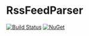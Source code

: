 # RssFeedParser

[![Build Status](https://travis-ci.org/mhtsbt/RssFeedParser.svg?branch=master)](https://travis-ci.org/mhtsbt/RssFeedParser)
[![NuGet](https://img.shields.io/nuget/v/RssFeedParser.svg)](https://www.nuget.org/packages/RssFeedParser)